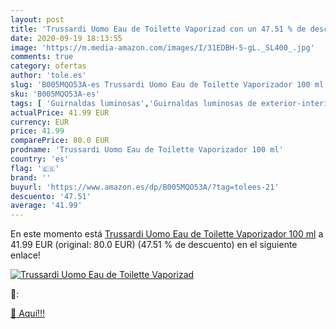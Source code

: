 ```yaml
---
layout: post
title: 'Trussardi Uomo Eau de Toilette Vaporizad con un 47.51 % de descuento'
date: 2020-09-19 18:13:55
image: 'https://m.media-amazon.com/images/I/31EDBH-5-gL._SL400_.jpg'
comments: true
category: ofertas
author: 'tole.es'
slug: 'B005MQO53A-es Trussardi Uomo Eau de Toilette Vaporizador 100 ml'
sku: 'B005MQO53A-es'
tags: [ 'Guirnaldas luminosas','Guirnaldas luminosas de exterior-interior','Iluminación','de','eau','toilette', ]
actualPrice: 41.99 EUR
currency: EUR
price: 41.99
comparePrice: 80.0 EUR
prodname: 'Trussardi Uomo Eau de Toilette Vaporizador 100 ml'
country: 'es'
flag: '🇪🇸'
brand: ''
buyurl: 'https://www.amazon.es/dp/B005MQO53A/?tag=tolees-21'
descuento: '47.51'
average: '41.99'
---
```


En este momento está [Trussardi Uomo Eau de Toilette Vaporizador 100 ml](https://www.amazon.es/dp/B005MQO53A/?tag=tolees-21) a 41.99 EUR (original: 80.0 EUR) (47.51 %  de descuento) en el siguiente enlace!

[![Trussardi Uomo Eau de Toilette Vaporizad](https://m.media-amazon.com/images/I/31EDBH-5-gL._SL400_.jpg)](https://www.amazon.es/dp/B005MQO53A/?tag=tolees-21)

🔎:


[🛒 Aquí!!!](https://www.amazon.es/dp/B005MQO53A/?tag=tolees-21)
